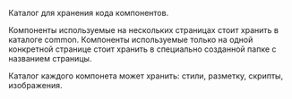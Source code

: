 Каталог для хранения кода компонентов.

Компоненты используемые на нескольких страницах стоит хранить в каталоге common.
Компоненты используемые только на одной конкретной странице стоит хранить в 
специально созданной папке с названием страницы.

Каталог каждого компонета может хранить: стили, разметку, скрипты, изображения.